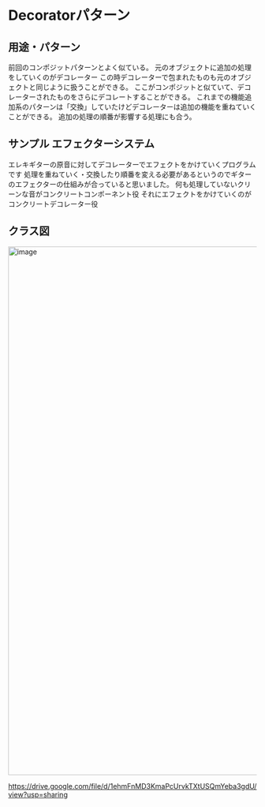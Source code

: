 # Decoratorパターン
## 用途・パターン
前回のコンポジットパターンとよく似ている。
元のオブジェクトに追加の処理をしていくのがデコレーター
この時デコレーターで包まれたものも元のオブジェクトと同じように扱うことができる。
ここがコンポジットと似ていて、デコレーターされたものをさらにデコレートすることができる。
これまでの機能追加系のパターンは「交換」していたけどデコレーターは追加の機能を重ねていくことができる。
追加の処理の順番が影響する処理にも合う。

## サンプル エフェクターシステム
エレキギターの原音に対してデコレーターでエフェクトをかけていくプログラムです
処理を重ねていく・交換したり順番を変える必要があるというのでギターのエフェクターの仕組みが合っていると思いました。
何も処理していないクリーンな音がコンクリートコンポーネント役
それにエフェクトをかけていくのがコンクリートデコレーター役

## クラス図

<img width="1072" alt="image" src="https://github.com/user-attachments/assets/a121e36c-348c-4729-856f-b3bbf1c94b72" />

https://drive.google.com/file/d/1ehmFnMD3KmaPcUrvkTXtUSQmYeba3gdU/view?usp=sharing
